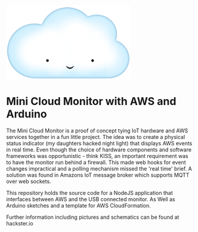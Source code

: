 [![Logo][minicloudmonitor-image]][minicloudmonitor-url]

# Mini Cloud Monitor with AWS and Arduino

The Mini Cloud Monitor is a proof of concept tying IoT hardware and AWS
services together in a fun little project. The idea was to create a physical
status indicator (my daughters hacked night light) that displays AWS events
in real time. Even though the choice of hardware components and software
frameworks was opportunistic - think KISS, an important requirement was to
have the monitor run behind a firewall. This made web hooks for event
changes impractical and a polling mechanism missed the 'real time' brief. A
solution was found in Amazons IoT message broker which supports MQTT over
web sockets.

This repository holds the source code for a NodeJS application that
interfaces between AWS and the USB connected monitor. As Well as Arduino
sketches and a template for AWS CloudFormation.

Further information including pictures and schematics can be found at hackster.io

[minicloudmonitor-image]: minicloudmonitor.png
[minicloudmonitor-url]: https://github.com/spiff333/mini-cloud-monitor
[hackster-url]: http://hackster.io
